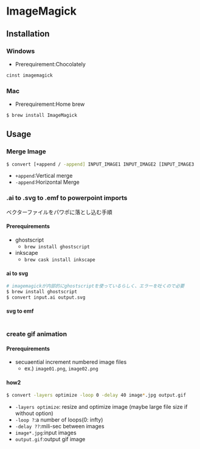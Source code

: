 # ImageMagick
## Installation
### Windows
- Prerequirement:Chocolately
```bash
cinst imagemagick
```

### Mac
- Prerequirement:Home brew
```bash
$ brew install ImageMagick
```

## Usage
### Merge Image
```bash
$ convert [+append / -append] INPUT_IMAGE1 INPUT_IMAGE2 [INPUT_IMAGE3 ...] OUTPUT_IMAGE
```
- `+append`:Vertical merge
- `-append`:Horizontal Merge

### .ai to .svg to .emf to powerpoint imports
ベクターファイルをパワポに落とし込む手順
#### Prerequirements
- ghostscript
    - `brew install ghostscript`
- inkscape
    - `brew cask install inkscape`

#### ai to svg
```bash
# imagemagickが内部的にghostscriptを使っているらしく、エラーを吐くので必要
$ brew install ghostscript
$ convert input.ai output.svg
```

#### svg to emf
```bash


```

### create gif animation 
#### Prerequirements
- secuaential increment numbered image files
    - ex.) `image01.png`, `image02.png`

#### how2
```bash
$ convert -layers optimize -loop 0 -delay 40 image*.jpg output.gif
```
- `-layers optimize`: resize and optimize image (maybe large file size if without option)
- `-loop ?`:a number of loops(0: infty)
- `-delay ??`:mili-sec between images
- `image*.jpg`:input images
- `output.gif`:output gif image


